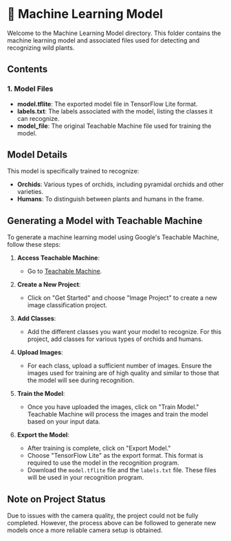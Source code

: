 # 🤖 Machine Learning Model

Welcome to the Machine Learning Model directory. This folder contains the machine learning model and associated files used for detecting and recognizing wild plants.

## Contents

### 1. Model Files
- **model.tflite**: The exported model file in TensorFlow Lite format.
- **labels.txt**: The labels associated with the model, listing the classes it can recognize.
- **model_file**: The original Teachable Machine file used for training the model.

## Model Details

This model is specifically trained to recognize:
- **Orchids**: Various types of orchids, including pyramidal orchids and other varieties.
- **Humans**: To distinguish between plants and humans in the frame.

## Generating a Model with Teachable Machine

To generate a machine learning model using Google's Teachable Machine, follow these steps:

1. **Access Teachable Machine**:
   - Go to [Teachable Machine](https://teachablemachine.withgoogle.com/).

2. **Create a New Project**:
   - Click on "Get Started" and choose "Image Project" to create a new image classification project.

3. **Add Classes**:
   - Add the different classes you want your model to recognize. For this project, add classes for various types of orchids and humans.

4. **Upload Images**:
   - For each class, upload a sufficient number of images. Ensure the images used for training are of high quality and similar to those that the model will see during recognition.

5. **Train the Model**:
   - Once you have uploaded the images, click on "Train Model." Teachable Machine will process the images and train the model based on your input data.

6. **Export the Model**:
   - After training is complete, click on "Export Model." 
   - Choose "TensorFlow Lite" as the export format. This format is required to use the model in the recognition program.
   - Download the `model.tflite` file and the `labels.txt` file. These files will be used in your recognition program.

## Note on Project Status

Due to issues with the camera quality, the project could not be fully completed. However, the process above can be followed to generate new models once a more reliable camera setup is obtained.